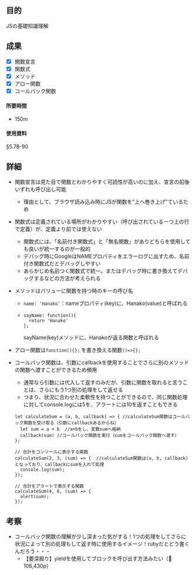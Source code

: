## 目的
<!-- 目的(〜を知りたい/〜を実装したい) -->
JSの基礎知識理解
## 成果
<!-- 成果(できたこと/できなかったこと) -->
- [x] 関数宣言
- [x] 関数式
- [x] メソッド
- [x] アロー関数
- [x] コールバック関数
#### 所要時間
- 150m
#### 使用資料
<!-- 使用資料(教材/書籍/ワークシート/Youtube) -->
§5.78-90
## 詳細
<!-- 詳細(キーワード/プロセス//具体例を挙げる/今回の課題解決を今後に繋げられる形で記録) -->
- 関数宣言は見た目で関数とわかりやすく可読性が高いのに加え、宣言の前後いずれも呼び出し可能
  - 理由として、ブラウザ読み込み時にJSが関数を"上へ巻き上げ"ているため
- 関数式は定義されている場所がわかりやすい（呼び出されている一つ上の行で定義）が、定義より前では使えない
  - 関数式には、「名前付き関数式」と「無名関数」がありどちらを使用しても良いが統一するのが一般的
  - デバッグ時にGoogleはNAMEプロパティをエラーログに出すため、名前付き関数式だとデバッグしやすい
  - あらかじめ名前つく関数式で統一。またはデバッグ時に書き換えてデバッグするなどの方法が考えられる
- メソッドはバリューに関数を持つ時のキーの呼び名
  - ```name: 'Hanako'```：nameプロパティ(key)に、Hanako(value)と呼ばれる
  - ```JS
    sayName: function(){
      return 'Hanako'
    };
    ```
    sayName(key)メソッドに、Hanakoが返る関数と呼ばれる
- アロー関数は```function(){};``` を書き換える関数```()=>{};```
- コールバック関数は、引数にcallbackを使用することでさらに別のメソッドの関数へ渡すことができるため頻用
  - 通常なら引数には代入して返すのみだが、引数に関数を取れると言うことは、さらにもう1つ別の処理をして返せる
  - つまり、状況に合わせた柔軟性を持つことができるので、同じ関数処理に対してconsole.logには5を、アラートには10を返すこともできる

  ```JS
  let calculateSum = (a, b, callback) => { //calculateSum関数はコールバック関数を受け取る（引数にcallbackあるからね）
    let sum = a + b  //a+bをし、変数sumへ格納
    callback(sum) //コールバック関数を実行（sumをコールバック関数へ渡す）
  };

  // 合計をコンソールに表示する関数
  calculateSum(2, 3, (sum) => {  //calculateSum関数は(a, b, callback)となっており、callbackにsumを入れて処理
    console.log(sum);
  });

  // 合計をアラートで表示する関数
  calculateSum(4, 6, (sum) => {
    alert(sum);
  });
  ```

## 考察
<!-- 考察(今後の展望/) -->
- コールバック関数の理解が少し深まった気がする！1つの処理をしてさらに状況によって別の処理もして返す時に使用するイメージ！rubyだとどう書くんだろう・・・
  - 【要深掘り】yieldを使用してブロックを呼び出す方法みたい（🍒106,430p）